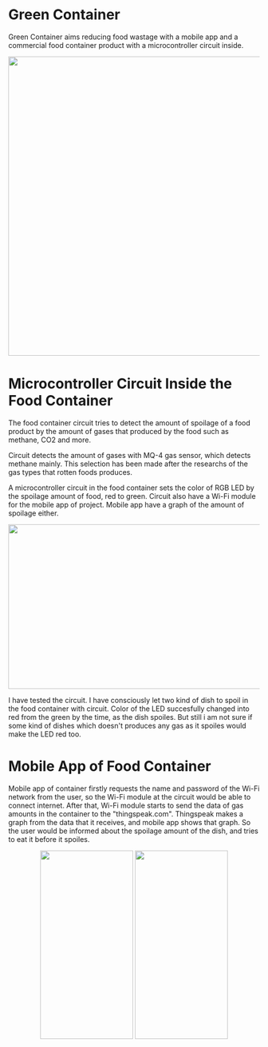 # Green Container

  Green Container aims reducing food wastage with a mobile app and a commercial food container product with a microcontroller circuit inside.
  
  <p align="center">
  <img width="900" height="600" src="https://i.imgur.com/LuPSUeP.png[/img]">
</p>

# Microcontroller Circuit Inside the Food Container
  The food container circuit tries to detect the amount of spoilage of a food product by the amount of gases that produced by the food such as methane, CO2 and more.
  
  Circuit detects the amount of gases with MQ-4 gas sensor, which detects methane mainly. This selection has been made after the researchs of the gas types that rotten foods produces.

  A microcontroller circuit in the food container sets the color of RGB LED by the spoilage amount of food, red to green. Circuit also have a Wi-Fi module for the mobile app of project. Mobile app have a graph of the amount of spoilage either.


<p align="center">
  <img width="720" height="330" src="https://i.imgur.com/5AzL1vC.png[/img]">
</p>

  I have tested the circuit. I have consciously let two kind of dish to spoil in the food container with circuit. Color of the LED succesfully changed into red from the green by the time, as the dish spoiles. But still i am not sure if some kind of dishes which doesn't produces any gas as it spoiles would make the LED red too.
  
# Mobile App of Food Container

  Mobile app of container firstly requests the name and password of the Wi-Fi network from the user, so the Wi-Fi module at the circuit would be able to connect internet. After that, Wi-Fi module starts to send the data of gas amounts in the container to the "thingspeak.com". Thingspeak makes a graph from the data that it receives, and mobile app shows that graph. 
  So the user would be informed about the spoilage amount of the dish, and tries to eat it before it spoiles. 
 
<p align="center">
  <img width="186" height="378" src="https://i.imgur.com/qucnyZj.png[/img]">
  <img width="186" height="378" src="https://i.imgur.com/dGAX6HA.png[/img]">
</p>
